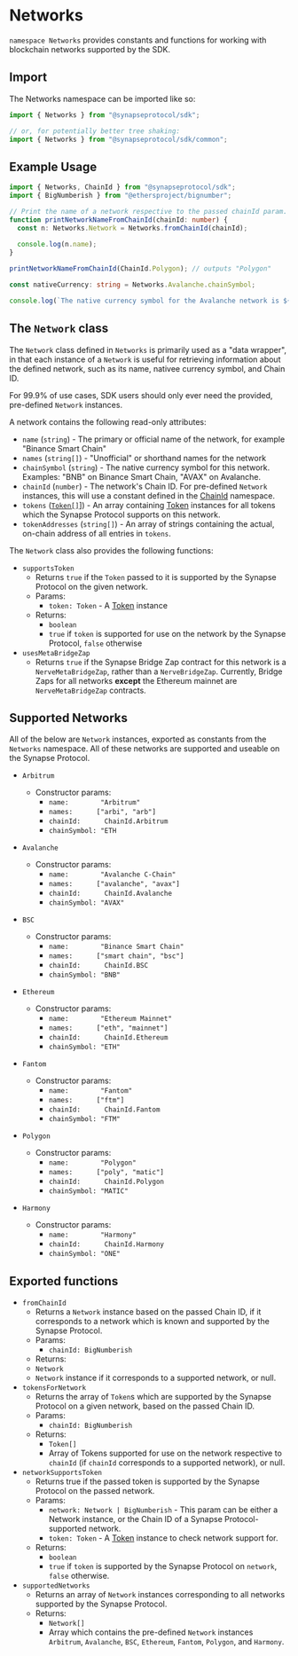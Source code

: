 # Networks

`namespace Networks` provides constants and functions for working with blockchain networks supported by the SDK. 

## Import
The Networks namespace can be imported like so:

```typescript
import { Networks } from "@synapseprotocol/sdk";

// or, for potentially better tree shaking:
import { Networks } from "@synapseprotocol/sdk/common";
```

## Example Usage
```typescript
import { Networks, ChainId } from "@synapseprotocol/sdk";
import { BigNumberish } from "@ethersproject/bignumber";

// Print the name of a network respective to the passed chainId param.
function printNetworkNameFromChainId(chainId: number) {
  const n: Networks.Network = Networks.fromChainId(chainId);
  
  console.log(n.name);
}

printNetworkNameFromChainId(ChainId.Polygon); // outputs "Polygon"

const nativeCurrency: string = Networks.Avalanche.chainSymbol;

console.log(`The native currency symbol for the Avalanche network is ${nativeCurrency}`); // nativeCurrency will output as "AVAX"
```

## The `Network` class

The `Network` class defined in `Networks` is primarily used as a "data wrapper", in that each instance of a `Network`
is useful for retrieving information about the defined network, such as its name, nativee currency symbol, and Chain ID. 

For 99.9% of use cases, SDK users should only ever need the provided, pre-defined `Network` instances.

A network contains the following read-only attributes:

- `name` (`string`) - The primary or official name of the network, for example "Binance Smart Chain"
- `names` (`string[]`) - "Unofficial" or shorthand names for the network
- `chainSymbol` (`string`) - The native currency symbol for this network. Examples: "BNB" on Binance Smart Chain, "AVAX" on Avalanche.
- `chainId` (`number`) - The network's Chain ID. For pre-defined `Network` instances, this will use a constant defined in the [ChainId](./ChainId.md) namespace.
- `tokens` ([`Token[]`](../tokens/Token.md)]) - An array containing [Token](../tokens/Token.md) instances for all tokens which the Synapse Protocol supports on this network.
- `tokenAddresses` (`string[]`) - An array of strings containing the actual, on-chain address of all entries in `tokens`.

The `Network` class also provides the following functions:

- `supportsToken`
  - Returns `true` if the `Token` passed to it is supported by the Synapse Protocol on the given network.
  - Params:
    - `token: Token` - A [Token](../tokens/Token.md) instance 
  - Returns: 
    - `boolean`
    - `true` if `token` is supported for use on the network by the Synapse Protocol, `false` otherwise
- `usesMetaBridgeZap`
  - Returns `true` if the Synapse Bridge Zap contract for this network is a `NerveMetaBridgeZap`, rather than a `NerveBridgeZap`. 
    Currently, Bridge Zaps for all networks **except** the Ethereum mainnet are `NerveMetaBridgeZap` contracts.

## Supported Networks

All of the below are `Network` instances, exported as constants from the `Networks` namespace. All of these networks 
are supported and useable on the Synapse Protocol.

- `Arbitrum`
  - Constructor params:
    - `name:        "Arbitrum"`
    - `names:      ["arbi", "arb"]`
    - `chainId:      ChainId.Arbitrum`
    - `chainSymbol: "ETH`

- `Avalanche`
  - Constructor params:
    - `name:        "Avalanche C-Chain"`
    - `names:      ["avalanche", "avax"]`
    - `chainId:      ChainId.Avalanche`
    - `chainSymbol: "AVAX"`

- `BSC`
  - Constructor params:
    - `name:        "Binance Smart Chain"`
    - `names:      ["smart chain", "bsc"]`
    - `chainId:      ChainId.BSC`
    - `chainSymbol: "BNB"`

- `Ethereum`
  - Constructor params:
    - `name:        "Ethereum Mainnet"`
    - `names:      ["eth", "mainnet"]`
    - `chainId:      ChainId.Ethereum`
    - `chainSymbol: "ETH"`

- `Fantom`
  - Constructor params:
    - `name:        "Fantom"`
    - `names:      ["ftm"]`
    - `chainId:      ChainId.Fantom`
    - `chainSymbol: "FTM"`

- `Polygon`
  - Constructor params:
    - `name:        "Polygon"`
    - `names:      ["poly", "matic"]`
    - `chainId:      ChainId.Polygon`
    - `chainSymbol: "MATIC"`

- `Harmony`
  - Constructor params:
    - `name:        "Harmony"`
    - `chainId:      ChainId.Harmony`
    - `chainSymbol: "ONE"`


## Exported functions

- `fromChainId`
  - Returns a `Network` instance based on the passed Chain ID, if it corresponds to a network which is known and supported by the Synapse Protocol.
  - Params:
    - `chainId: BigNumberish`
  - Returns:
  - `Network`
  - `Network` instance if it corresponds to a supported network, or null.
- `tokensForNetwork`
  - Returns the array of `Token`s which are supported by the Synapse Protocol on a given network, based on the passed Chain ID.
  - Params:
    - `chainId: BigNumberish`
  - Returns: 
    - `Token[]` 
    - Array of Tokens supported for use on the network respective to `chainId` (if `chainId` corresponds to a supported network), or null.
- `networkSupportsToken`
  - Returns true if the passed token is supported by the Synapse Protocol on the passed network.
  - Params:
    - `network: Network | BigNumberish` - This param can be either a Network instance, or the Chain ID of a Synapse Protocol-supported network.
    - `token: Token` - A [Token](../tokens/Token.md) instance to check network support for.
  - Returns: 
    - `boolean`
    - `true` if `token` is supported by the Synapse Protocol on `network`, `false` otherwise.
- `supportedNetworks`
  - Returns an array of `Network` instances corresponding to all networks supported by the Synapse Protocol.
  - Returns:
    - `Network[]`
    - Array which contains the pre-defined `Network` instances `Arbitrum`, `Avalanche`, `BSC`, `Ethereum`, `Fantom`, `Polygon`, and `Harmony`.